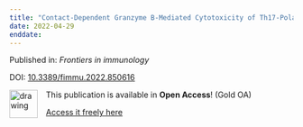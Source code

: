 ```yaml
---
title: "Contact-Dependent Granzyme B-Mediated Cytotoxicity of Th17-Polarized Cells Toward Human Oligodendrocytes."
date: 2022-04-29
enddate:
---
```


Published in: *Frontiers in immunology*

DOI: [10.3389/fimmu.2022.850616](https://doi.org/10.3389/fimmu.2022.850616)

<img src="https://upload.wikimedia.org/wikipedia/commons/thumb/7/77/Open_Access_logo_PLoS_transparent.svg/800px-Open_Access_logo_PLoS_transparent.svg.png" alt="drawing" width="50" align="left"/> &nbsp;&nbsp;&nbsp;This publication is available in **Open Access**! (Gold OA)

&nbsp;&nbsp;&nbsp;<a href="https://www.frontiersin.org/articles/10.3389/fimmu.2022.850616/pdf">Access it freely here</a>

